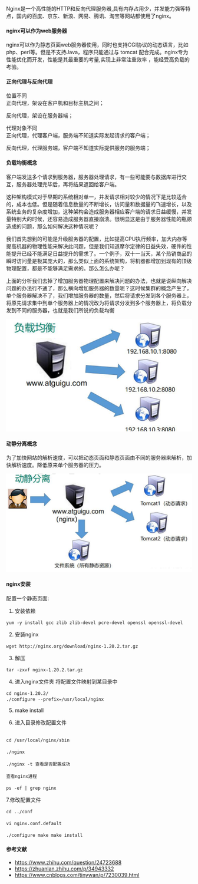 
Nginx是一个高性能的HTTP和反向代理服务器,具有内存占用少，并发能力强等特点，国内的百度、京东、新浪、网易、腾讯、淘宝等网站都使用了nginx。

#### nginx可以作为web服务器

nginx可以作为静态页面web服务器使用，同时也支持CGI协议的动态语言，比如php、perl等。但是不支持Java，程序只能通过与 tomcat 配合完成。nginx专为性能优化而开发，性能是其最重要的考量,实现上非常注重效率 ，能经受高负载的考验。

#### 正向代理与反向代理

位置不同	
正向代理，架设在客户机和目标主机之间；

反向代理，架设在服务器端；

代理对象不同	
正向代理，代理客户端，服务端不知道实际发起请求的客户端；

反向代理，代理服务端，客户端不知道实际提供服务的服务端；



#### 负载均衡概念

客户端发送多个请求到服务器，服务器处理请求，有一些可能要与数据库进行交互，服务器处理完毕后，再将结果返回给客户端。

这种架构模式对于早期的系统相对单一，并发请求相对较少的情况下是比较适合的，成本也低。但是随着信息数量的不断增长，访问量和数据量的飞速增长，以及系统业务的复杂度增加，这种架构会造成服务器相应客户端的请求日益缓慢，并发量特别大的时候，还容易造成服务器直接崩溃。很明显这是由于服务器性能的瓶颈造成的问题，那么如何解决这种情况呢？

我们首先想到的可能是升级服务器的配置，比如提高CPU执行频率，加大内存等提高机器的物理性能来解决此问题，但是我们知道摩尔定律的日益失效，硬件的性能提升已经不能满足日益提升的需求了。一个例子，双十一当天，某个热销商品的瞬时访问量是极其庞大的，那么类似上面的系统架构，将机器都增加到现有的顶级物理配置，都是不能够满足需求的。那么怎么办呢？

上面的分析我们去掉了增加服务器物理配置来解决问题的办法，也就是说纵向解决问题的办法行不通了，那么横向增加服务器的数量呢？这时候集群的概念产生了，单个服务器解决不了，我们增加服务器的数量，然后将请求分发到各个服务器上，将原先请求集中到单个服务器上的情况改为将请求分发到多个服务器上，将负载分发到不同的服务器，也就是我们所说的负载均衡

![负载均衡](./../images/nginx.png)

#### 动静分离概念

为了加快网站的解析速度，可以把动态页面和静态页面由不同的服务器来解析，加快解析速度。降低原来单个服务器的压力。

![动静分离](./../images/fenli.png)

#### nginx安装 

配置一个静态页面:
1. 安装依赖

```
yum -y install gcc zlib zlib-devel pcre-devel openssl openssl-devel
```

2. 安装nginx

```
wget http://nginx.org/download/nginx-1.20.2.tar.gz
```
3. 解压
```
tar -zxvf nginx-1.20.2.tar.gz
```
4. 进入nginx文件夹 将配置文件映射到某目录中

```
cd nginx-1.20.2/
./configure --prefix=/usr/local/nginx

```
5. make install

6. 进入目录修改配置文件
```

cd /usr/local/nginx/sbin

./nginx

./nginx -t 查看是否配置成功

查看nginx进程

ps -ef | grep nginx

```
7.修改配置文件

```
cd ../conf

vi nginx.conf.default

./configure make make install

```


 #### 参考文献

- https://www.zhihu.com/question/24723688
- https://zhuanlan.zhihu.com/p/34943332
- https://www.cnblogs.com/tinywan/p/7230039.html
